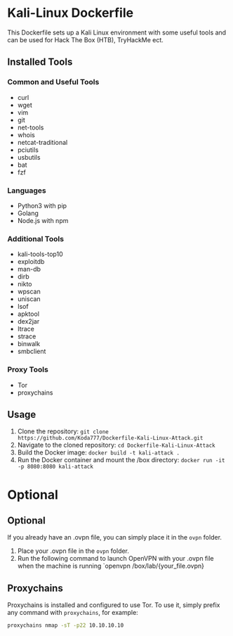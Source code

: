 # Kali-Linux Dockerfile

This Dockerfile sets up a Kali Linux environment with some useful tools and can be used for Hack The Box (HTB), TryHackMe ect.

## Installed Tools

### Common and Useful Tools

- curl
- wget
- vim
- git
- net-tools
- whois
- netcat-traditional
- pciutils
- usbutils
- bat
- fzf 

### Languages

- Python3 with pip
- Golang
- Node.js with npm

### Additional Tools

- kali-tools-top10
- exploitdb
- man-db
- dirb
- nikto
- wpscan
- uniscan
- lsof
- apktool
- dex2jar
- ltrace
- strace
- binwalk
- smbclient

### Proxy Tools

- Tor
- proxychains

## Usage

1. Clone the repository: `git clone https://github.com/Koda777/Dockerfile-Kali-Linux-Attack.git`
2. Navigate to the cloned repository: `cd Dockerfile-Kali-Linux-Attack`
3. Build the Docker image: `docker build -t kali-attack .`
4. Run the Docker container and mount the /box directory: `docker run -it -p 8080:8080 kali-attack`

# Optional

## Optional

If you already have an .ovpn file, you can simply place it in the `ovpn` folder.

1. Place your .ovpn file in the `ovpn` folder.
2. Run the following command to launch OpenVPN with your .ovpn file when the machine is running `openvpn /box/lab/{your_file.ovpn}

## Proxychains

Proxychains is installed and configured to use Tor. To use it, simply prefix any command with `proxychains`, for example:

```bash
proxychains nmap -sT -p22 10.10.10.10
